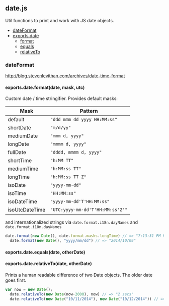 ## date.js

Util functions to print and work with JS date objects.


- [dateFormat](#dateFormat)
- [exports.date](#exports.date)
  - [format](#exports.date-format)
  - [equals](#exports.date-equals)
  - [relativeTo](#exports.date-relativeTo)

### <a name="dateFormat"></a>dateFormat

 http://blog.stevenlevithan.com/archives/date-time-format

#### <a name="exports.date-format"></a>exports.date.format(date, mask, utc)

 Custom date / time stringifier. Provides default masks:
 
 Mask           | Pattern
 ---------------|--------------------------------
 default        | `"ddd mmm dd yyyy HH:MM:ss"`
 shortDate      | `"m/d/yy"`
 mediumDate     | `"mmm d, yyyy"`
 longDate       | `"mmmm d, yyyy"`
 fullDate       | `"dddd, mmmm d, yyyy"`
 shortTime      | `"h:MM TT"`
 mediumTime     | `"h:MM:ss TT"`
 longTime       | `"h:MM:ss TT Z"`
 isoDate        | `"yyyy-mm-dd"`
 isoTime        | `"HH:MM:ss"`
 isoDateTime    | `"yyyy-mm-dd'T'HH:MM:ss"`
 isoUtcDateTime | `"UTC:yyyy-mm-dd'T'HH:MM:ss'Z'"`
 
 and internationalized strings via `date.format.i18n.dayNames`
 and `date.format.i18n.dayNames`
 

```js
date.format(new Date(), date.format.masks.longTime) // => "7:13:31 PM PDT"
  date.format(new Date(), "yyyy/mm/dd") // => "2014/10/09"
```

#### <a name="exports.date-equals"></a>exports.date.equals(date, otherDate)



#### <a name="exports.date-relativeTo"></a>exports.date.relativeTo(date, otherDate)

 Prints a human readable difference of two Date objects. The older date
 goes first.
 

```js
var now = new Date();
  date.relativeTo(new Date(now-2000), now) // => "2 secs"
  date.relativeTo(new Date("10/11/2014"), new Date("10/12/2014")) // => "1 day"
```